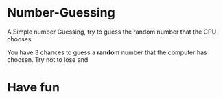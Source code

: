# Number-Guessing
A Simple number Guessing, try to guess the random number that the CPU chooses

You have 3 chances to guess a **random** number that the computer has choosen. Try not to lose and
# Have fun
